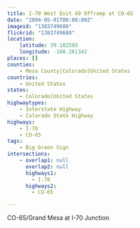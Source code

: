 ```yaml
---
title: I-70 West Exit 49 Offramp at CO-65
date: "2004-05-01T00:00:00Z"
imageid: "1383749680"
flickrid: "1383749680"
location:
    latitude: 39.182593
    longitude: -108.281342
places: []
counties:
    - Mesa County|Colorado|United States
countries:
    - United States
states:
    - Colorado|United States
highwaytypes:
    - Interstate Highway
    - Colorado State Highway
highways:
    - I-70
    - CO-65
tags:
    - Big Green Sign
intersections:
    - overlap1: null
      overlap2: null
      highways1:
        - I-70
      highways2:
        - CO-65

---
```

CO-65/Grand Mesa at I-70 Junction